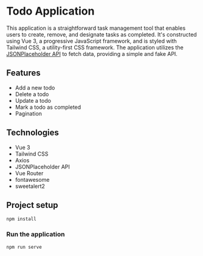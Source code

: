 # Todo Application

This application is a straightforward task management tool that enables users to create, remove, and designate tasks as completed. 
It's constructed using Vue 3, a progressive JavaScript framework, and is styled with Tailwind CSS, a utility-first CSS framework. 
The application utilizes the [JSONPlaceholder API](https://jsonplaceholder.typicode.com/todos) to fetch data, providing a simple and
fake API.

## Features
- Add a new todo
- Delete a todo
- Update a todo
- Mark a todo as completed
- Pagination

## Technologies
- Vue 3
- Tailwind CSS
- Axios
- JSONPlaceholder API
- Vue Router
- fontawesome
- sweetalert2

## Project setup
```
npm install
```

### Run the application
```
npm run serve
```
